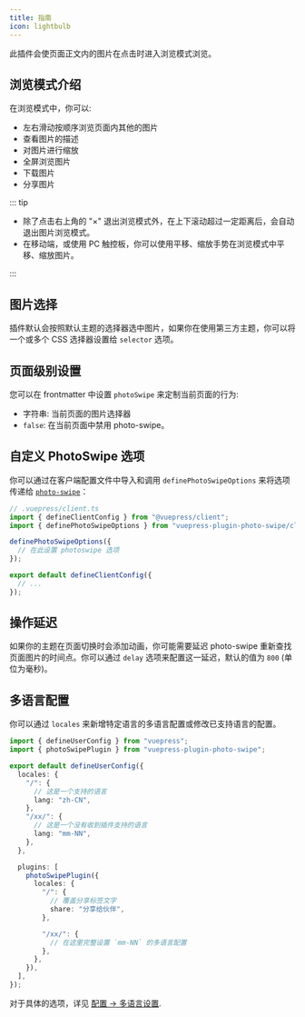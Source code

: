 ```yaml
---
title: 指南
icon: lightbulb
---
```


此插件会使页面正文内的图片在点击时进入浏览模式浏览。

<!-- more -->

## 浏览模式介绍

在浏览模式中，你可以:

- 左右滑动按顺序浏览页面内其他的图片
- 查看图片的描述
- 对图片进行缩放
- 全屏浏览图片
- 下载图片
- 分享图片

::: tip

- 除了点击右上角的 "×" 退出浏览模式外，在上下滚动超过一定距离后，会自动退出图片浏览模式。
- 在移动端，或使用 PC 触控板，你可以使用平移、缩放手势在浏览模式中平移、缩放图片。

:::

## 图片选择

插件默认会按照默认主题的选择器选中图片，如果你在使用第三方主题，你可以将一个或多个 CSS 选择器设置给 `selector` 选项。

## 页面级别设置

您可以在 frontmatter 中设置 `photoSwipe` 来定制当前页面的行为:

- 字符串: 当前页面的图片选择器
- `false`: 在当前页面中禁用 photo-swipe。

## 自定义 PhotoSwipe 选项

你可以通过在客户端配置文件中导入和调用 `definePhotoSwipeOptions` 来将选项传递给 [`photo-swipe`](http://photoswipe.com/)：

```ts
// .vuepress/client.ts
import { defineClientConfig } from "@vuepress/client";
import { definePhotoSwipeOptions } from "vuepress-plugin-photo-swipe/client";

definePhotoSwipeOptions({
  // 在此设置 photoswipe 选项
});

export default defineClientConfig({
  // ...
});
```

## 操作延迟

如果你的主题在页面切换时会添加动画，你可能需要延迟 photo-swipe 重新查找页面图片的时间点。你可以通过 `delay` 选项来配置这一延迟，默认的值为 `800` (单位为毫秒)。

## 多语言配置

你可以通过 `locales` 来新增特定语言的多语言配置或修改已支持语言的配置。

```ts
import { defineUserConfig } from "vuepress";
import { photoSwipePlugin } from "vuepress-plugin-photo-swipe";

export default defineUserConfig({
  locales: {
    "/": {
      // 这是一个支持的语言
      lang: "zh-CN",
    },
    "/xx/": {
      // 这是一个没有收到插件支持的语言
      lang: "mm-NN",
    },
  },

  plugins: [
    photoSwipePlugin({
      locales: {
        "/": {
          // 覆盖分享标签文字
          share: "分享给伙伴",
        },

        "/xx/": {
          // 在这里完整设置 `mm-NN` 的多语言配置
        },
      },
    }),
  ],
});
```

对于具体的选项，详见 [配置 → 多语言设置](./config.md#locales).
